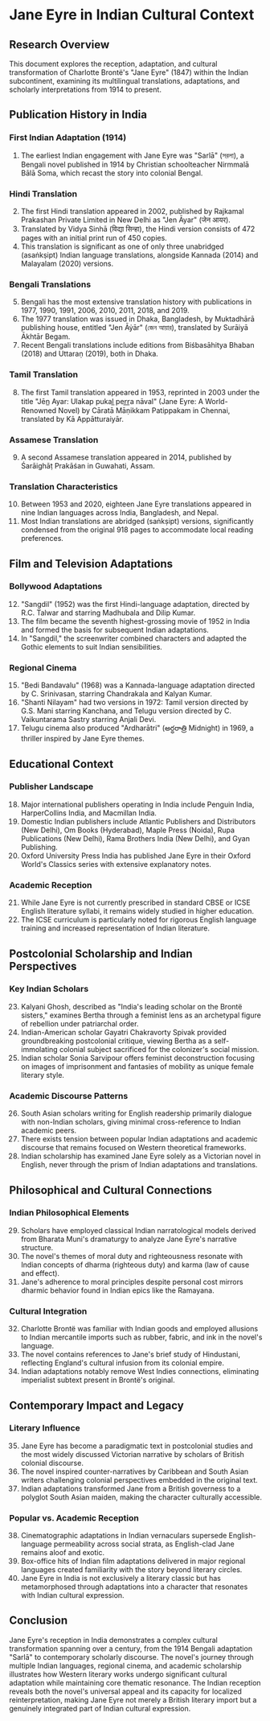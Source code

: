 # Jane Eyre in Indian Cultural Context

## Research Overview
This document explores the reception, adaptation, and cultural transformation of Charlotte Brontë's "Jane Eyre" (1847) within the Indian subcontinent, examining its multilingual translations, adaptations, and scholarly interpretations from 1914 to present.

## Publication History in India

### First Indian Adaptation (1914)
1. The earliest Indian engagement with Jane Eyre was "Sarlā" (সরলা), a Bengali novel published in 1914 by Christian schoolteacher Nirmmalā Bālā Soma, which recast the story into colonial Bengal.

### Hindi Translation
2. The first Hindi translation appeared in 2002, published by Rajkamal Prakashan Private Limited in New Delhi as "Jen Āyar" (जेन आयर).
3. Translated by Vidya Sinhā (विद्या सिन्हा), the Hindi version consists of 472 pages with an initial print run of 450 copies.
4. This translation is significant as one of only three unabridged (asaṅkṣipt) Indian language translations, alongside Kannada (2014) and Malayalam (2020) versions.

### Bengali Translations
5. Bengali has the most extensive translation history with publications in 1977, 1990, 1991, 2006, 2010, 2011, 2018, and 2019.
6. The 1977 translation was issued in Dhaka, Bangladesh, by Muktadhārā publishing house, entitled "Jen Āẏār" (জেন আয়ার), translated by Surāiyā Ākhtār Begam.
7. Recent Bengali translations include editions from Biśbasāhitya Bhaban (2018) and Uttaraṇ (2019), both in Dhaka.

### Tamil Translation
8. The first Tamil translation appeared in 1953, reprinted in 2003 under the title "Jēn̲ Ayar: Ulakap pukal̲ per̲r̲a nāval" (Jane Eyre: A World-Renowned Novel) by Cāratā Māṇikkam Patippakam in Chennai, translated by Kā Appātturaiyār.

### Assamese Translation
9. A second Assamese translation appeared in 2014, published by Śarāighāṭ Prakāśan in Guwahati, Assam.

### Translation Characteristics
10. Between 1953 and 2020, eighteen Jane Eyre translations appeared in nine Indian languages across India, Bangladesh, and Nepal.
11. Most Indian translations are abridged (saṅkṣipt) versions, significantly condensed from the original 918 pages to accommodate local reading preferences.

## Film and Television Adaptations

### Bollywood Adaptations
12. "Sangdil" (1952) was the first Hindi-language adaptation, directed by R.C. Talwar and starring Madhubala and Dilip Kumar.
13. The film became the seventh highest-grossing movie of 1952 in India and formed the basis for subsequent Indian adaptations.
14. In "Sangdil," the screenwriter combined characters and adapted the Gothic elements to suit Indian sensibilities.

### Regional Cinema
15. "Bedi Bandavalu" (1968) was a Kannada-language adaptation directed by C. Srinivasan, starring Chandrakala and Kalyan Kumar.
16. "Shanti Nilayam" had two versions in 1972: Tamil version directed by G.S. Mani starring Kanchana, and Telugu version directed by C. Vaikuntarama Sastry starring Anjali Devi.
17. Telugu cinema also produced "Ardharātri" (అర్ధరాత్రి Midnight) in 1969, a thriller inspired by Jane Eyre themes.

## Educational Context

### Publisher Landscape
18. Major international publishers operating in India include Penguin India, HarperCollins India, and Macmillan India.
19. Domestic Indian publishers include Atlantic Publishers and Distributors (New Delhi), Om Books (Hyderabad), Maple Press (Noida), Rupa Publications (New Delhi), Rama Brothers India (New Delhi), and Gyan Publishing.
20. Oxford University Press India has published Jane Eyre in their Oxford World's Classics series with extensive explanatory notes.

### Academic Reception
21. While Jane Eyre is not currently prescribed in standard CBSE or ICSE English literature syllabi, it remains widely studied in higher education.
22. The ICSE curriculum is particularly noted for rigorous English language training and increased representation of Indian literature.

## Postcolonial Scholarship and Indian Perspectives

### Key Indian Scholars
23. Kalyani Ghosh, described as "India's leading scholar on the Brontë sisters," examines Bertha through a feminist lens as an archetypal figure of rebellion under patriarchal order.
24. Indian-American scholar Gayatri Chakravorty Spivak provided groundbreaking postcolonial critique, viewing Bertha as a self-immolating colonial subject sacrificed for the colonizer's social mission.
25. Indian scholar Sonia Sarvipour offers feminist deconstruction focusing on images of imprisonment and fantasies of mobility as unique female literary style.

### Academic Discourse Patterns
26. South Asian scholars writing for English readership primarily dialogue with non-Indian scholars, giving minimal cross-reference to Indian academic peers.
27. There exists tension between popular Indian adaptations and academic discourse that remains focused on Western theoretical frameworks.
28. Indian scholarship has examined Jane Eyre solely as a Victorian novel in English, never through the prism of Indian adaptations and translations.

## Philosophical and Cultural Connections

### Indian Philosophical Elements
29. Scholars have employed classical Indian narratological models derived from Bharata Muni's dramaturgy to analyze Jane Eyre's narrative structure.
30. The novel's themes of moral duty and righteousness resonate with Indian concepts of dharma (righteous duty) and karma (law of cause and effect).
31. Jane's adherence to moral principles despite personal cost mirrors dharmic behavior found in Indian epics like the Ramayana.

### Cultural Integration
32. Charlotte Brontë was familiar with Indian goods and employed allusions to Indian mercantile imports such as rubber, fabric, and ink in the novel's language.
33. The novel contains references to Jane's brief study of Hindustani, reflecting England's cultural infusion from its colonial empire.
34. Indian adaptations notably remove West Indies connections, eliminating imperialist subtext present in Brontë's original.

## Contemporary Impact and Legacy

### Literary Influence
35. Jane Eyre has become a paradigmatic text in postcolonial studies and the most widely discussed Victorian narrative by scholars of British colonial discourse.
36. The novel inspired counter-narratives by Caribbean and South Asian writers challenging colonial perspectives embedded in the original text.
37. Indian adaptations transformed Jane from a British governess to a polyglot South Asian maiden, making the character culturally accessible.

### Popular vs. Academic Reception
38. Cinematographic adaptations in Indian vernaculars supersede English-language permeability across social strata, as English-clad Jane remains aloof and exotic.
39. Box-office hits of Indian film adaptations delivered in major regional languages created familiarity with the story beyond literary circles.
40. Jane Eyre in India is not exclusively a literary classic but has metamorphosed through adaptations into a character that resonates with Indian cultural expression.

## Conclusion
Jane Eyre's reception in India demonstrates a complex cultural transformation spanning over a century, from the 1914 Bengali adaptation "Sarlā" to contemporary scholarly discourse. The novel's journey through multiple Indian languages, regional cinema, and academic scholarship illustrates how Western literary works undergo significant cultural adaptation while maintaining core thematic resonance. The Indian reception reveals both the novel's universal appeal and its capacity for localized reinterpretation, making Jane Eyre not merely a British literary import but a genuinely integrated part of Indian cultural expression.